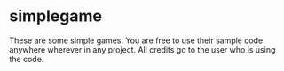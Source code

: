 # simplegame
These are some simple games. You are free to use their sample code anywhere wherever in any project. All credits go to the user who is using the code.
